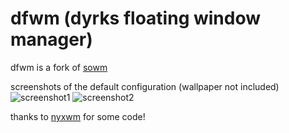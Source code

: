 # dfwm (dyrks floating window manager)
dfwm is a fork of [sowm](https://github.com/dylanaraps/sowm/)

screenshots of the default configuration (wallpaper not included)
![screenshot1](https://r2.e-z.host/a53429c2-8061-4833-aa8d-d6a679fe9df0/ab9ylny7.png)
![screenshot2](https://r2.e-z.host/a53429c2-8061-4833-aa8d-d6a679fe9df0/zj5mlum5.png)

thanks to [nyxwm](https://github.com/nyangkosense/nyxwm/) for some code!
